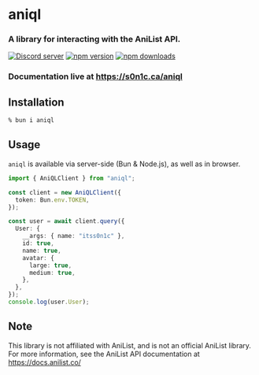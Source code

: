 # aniql

### A library for interacting with the AniList API.

<a href="https://discord.gg/bMFPpxtMTe"><img src="https://img.shields.io/discord/977286501756968971?color=5865F2&logo=discord&logoColor=white" alt="Discord server" /></a>
<a href="https://www.npmjs.com/package/aniql"><img src="https://img.shields.io/npm/v/aniql?maxAge=3600" alt="npm version" /></a>
<a href="https://www.npmjs.com/package/aniql"><img src="https://img.shields.io/npm/dt/aniql.svg?maxAge=3600" alt="npm downloads" /></a>

### Documentation live at https://s0n1c.ca/aniql

## Installation

```zsh
% bun i aniql
```

## Usage

`aniql` is available via server-side (Bun & Node.js), as well as in browser.

```ts
import { AniQLClient } from "aniql";

const client = new AniQLClient({
  token: Bun.env.TOKEN,
});

const user = await client.query({
  User: {
    __args: { name: "itss0n1c" },
    id: true,
    name: true,
    avatar: {
      large: true,
      medium: true,
    },
  },
});
console.log(user.User);
```

## Note

This library is not affiliated with AniList, and is not an official AniList library.
For more information, see the AniList API documentation at https://docs.anilist.co/
